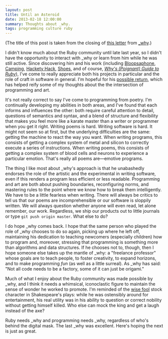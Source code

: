 ```yaml
---
layout: post
title: Until an Asteroid
date: 2013-02-18 12:00:00
summary: Thoughts about _why.
tags: programming culture ruby
---
```


(The title of this post is taken from the closing of [this letter](http://aberant.tumblr.com/post/167375099/a-letter-from-why) from [\_why](http://en.wikipedia.org/wiki/Why_the_lucky_stiff).)

I didn't know much about the Ruby community until late last year, so I didn't have the opportunity to interact with \_why or learn from him while he was still active. Since discovering him and his work (including [Bloopsaphone](https://github.com/mental/bloopsaphone), [Camping](http://en.wikipedia.org/wiki/Camping_(microframework)), [Hackety Hack](http://en.wikipedia.org/wiki/Hackety_Hack), [Shoes](http://en.wikipedia.org/wiki/Shoes_(GUI_toolkit)), and of course, [*Why's (Poignant) Guide to Ruby*](http://mislav.uniqpath.com/poignant-guide/)), I've come to really appreciate both his projects in particular and the role of craft in software in general. I'm hopeful for his [possible return](https://news.ycombinator.com/item?id=5015087), which has helped reify some of my thoughts about the the intersection of programming and art.

It's not really correct to say I've come to programming from poetry. I'm continually developing my abilities in both areas, and I've found that each informs and influences the other: both require careful attention to detail, questions of semantics and syntax, and a blend of structure and flexibility that makes you feel more like a karate master than a writer or programmer when you get it right. Writing poems is hard. Writing software is hard. It might not seem so at first, but the underlying difficulties are the same: getting the machine to react the way you want. When writing programs, this consists of getting a complex system of metal and silicon to correctly execute a series of instructions. When writing poems, this consists of getting a complex system of blood cells and neurons to experience a particular emotion. That's really all poems are&mdash;emotive programs.

The thing I like most about \_why's approach is that he unabashedly endorses the role of the artistic and the experimental in writing software, even if this renders a program less efficient or less readable. Programming and art are both about pushing boundaries, reconfiguring norms, and mastering rules to the point where we know how to break them intelligently. We have to be a little fearless when writing. There will always be critics to tell us that our poems are incomprehensible or our software is sloppily written. We will always question whether anyone will even read, let alone remember, our work. Regardless, we ship our products out to little journals or type `git push origin master`. What else to do?

I do hope \_why comes back. I hope that the same person who played the role of \_why chooses to do so again, picking up where he left off, maintaining his dedication to teaching newcomers (especially children) how to program and, moreover, stressing that programming is something more than algorithms and data structures. If he chooses not to, though, then I hope someone else takes up the mantle of \_why: a "freelance professor" whose goals are to teach people, to foster creativity, to expand horizons, and to make programming *fun* (as well as a little surreal). As \_why has said: "Not all code needs to be a factory, some of it can just be origami."

Much of what I enjoy about the Ruby community was made possible by \_why, and I think it needs a whimsical, iconoclastic figure to maintain the sense of wonder he worked to promote. I'm reminded of the [wise fool](http://en.wikipedia.org/wiki/Shakespearean_fool) stock character in Shakespeare's plays: while he was ostensibly around for entertainment, his real utility was in his ability to question or correct nobility without getting himself killed. Who else can mock the king and get a laugh instead of the axe?

Ruby needs \_why and programming needs \_why, regardless of who's behind the digital mask. The last \_why was excellent. Here's hoping the next is just as great.
